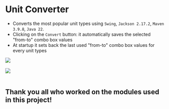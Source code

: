 # Unit Converter
- Converts the most popular unit types using `Swing`, `Jackson 2.17.2`, `Maven 3.9.8`, `Java 22`.
- Clicking on the `Convert` button: it automatically saves the selected "from-to" combo box values
- At startup it sets back the last used "from-to" combo box values for every unit types

<div align="left">
    <img src="docs/promo/screenshot.png">
</div>
<br>
<div align="left">
    <img src="docs/promo/screenshot_error.png">
</div>
<br>

## Thank you all who worked on the modules used in this project!